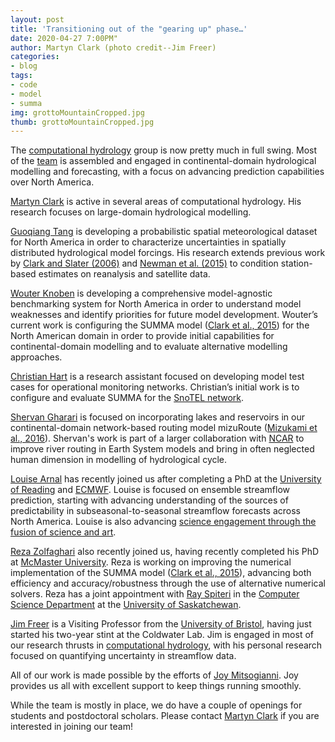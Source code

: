 ```yaml
---
layout: post
title: 'Transitioning out of the "gearing up" phase…'
date: 2020-04-27 7:00PM"
author: Martyn Clark (photo credit--Jim Freer)
categories:
- blog
tags:
- code
- model
- summa
img: grottoMountainCropped.jpg
thumb: grottoMountainCropped.jpg
---
```

The [computational hydrology](https://uofs-comphyd.github.io/) group is now pretty much in full swing. Most of the [team](https://uofs-comphyd.github.io/team/) is assembled and engaged in continental-domain hydrological modelling and forecasting, with a focus on advancing prediction capabilities over North America.

[Martyn Clark](https://uofs-comphyd.github.io/current_member/martyn_clark) is active in several areas of computational hydrology. His research focuses on large-domain hydrological modelling.

[Guoqiang Tang](https://uofs-comphyd.github.io/current_member/guoqiang_tang) is developing a probabilistic spatial meteorological dataset for North America in order to characterize uncertainties in spatially distributed hydrological model forcings. His research extends previous work by [Clark and Slater (2006)](https://journals.ametsoc.org/doi/10.1175/JHM474.1) and [Newman et al. (2015)](https://journals.ametsoc.org/doi/10.1175/JHM-D-15-0026.1) to condition station-based estimates on reanalysis and satellite data.

[Wouter Knoben](https://uofs-comphyd.github.io/current_member/wouter_knoben) is developing a comprehensive model-agnostic benchmarking system for North America in order to understand model weaknesses and identify priorities for future model development. Wouter’s current work is configuring the SUMMA model ([Clark et al., 2015](https://agupubs.onlinelibrary.wiley.com/doi/full/10.1002/2015WR017198)) for the North American domain in order to provide initial capabilities for continental-domain modelling and to evaluate alternative modelling approaches.

[Christian Hart](https://uofs-comphyd.github.io/current_member/christian_hart) is a research assistant focused on developing model test cases for operational monitoring networks. Christian’s initial work is to configure and evaluate SUMMA for the [SnoTEL network](https://www.wcc.nrcs.usda.gov/snow/).

[Shervan Gharari](https://uofs-comphyd.github.io/current_member/shervan_gharari) is focused on incorporating lakes and reservoirs in our continental-domain network-based routing model mizuRoute ([Mizukami et al., 2016](https://www.geosci-model-dev.net/9/2223/2016/)). Shervan's work is part of a larger collaboration with [NCAR](https://ncar.ucar.edu/) to improve river routing in Earth System models and bring in often neglected human dimension in modelling of hydrological cycle.

[Louise Arnal](https://uofs-comphyd.github.io/current_member/louise_arnal) has recently joined us after completing a PhD at the [University of Reading](http://www.reading.ac.uk/) and [ECMWF](https://www.ecmwf.int/). Louise is focused on ensemble streamflow prediction, starting with advancing understanding of the sources of predictability in subseasonal-to-seasonal streamflow forecasts across North America. Louise is also advancing [science engagement through the fusion of science and art](https://sciartfloods.wordpress.com/).

[Reza Zolfaghari](https://uofs-comphyd.github.io/current_member/reza_zolfaghari) also recently joined us, having recently completed his PhD at [McMaster University](https://www.mcmaster.ca/). Reza is working on improving the numerical implementation of the SUMMA model ([Clark et al., 2015](https://agupubs.onlinelibrary.wiley.com/doi/full/10.1002/2015WR017198)), advancing both efficiency and accuracy/robustness through the use of alternative numerical solvers. Reza has a joint appointment with [Ray Spiteri](https://www.cs.usask.ca/~spiteri/) in the [Computer Science Department](https://www.cs.usask.ca/) at the [University of Saskatchewan](https://www.usask.ca/).

[Jim Freer](https://uofs-comphyd.github.io/current_member/jim_freer) is a Visiting Professor from the [University of Bristol](https://www.bristol.ac.uk/), having just started his two-year stint at the Coldwater Lab. Jim is engaged in most of our research thrusts in [computational hydrology](https://uofs-comphyd.github.io/), with his personal research focused on quantifying uncertainty in streamflow data.

All of our work is made possible by the efforts of [Joy Mitsogianni](https://uofs-comphyd.github.io/current_member/joy_mitsogianni). Joy provides us all with excellent support to keep things running smoothly.

While the team is mostly in place, we do have a couple of openings for students and postdoctoral scholars. Please contact [Martyn Clark](https://uofs-comphyd.github.io/current_member/martyn_clark) if you are interested in joining our team!
